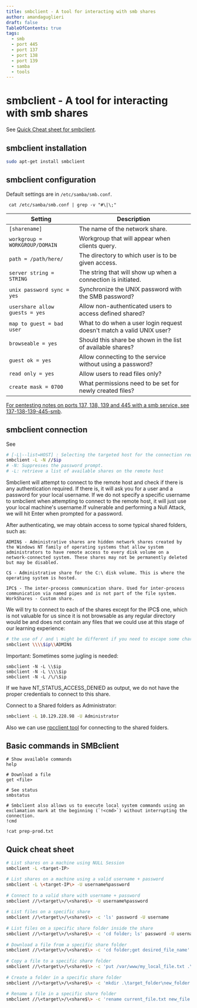 ```yaml
---
title: smbclient - A tool for interacting with smb shares
author: amandaguglieri
draft: false
TableOfContents: true
tags:
  - smb
  - port 445
  - port 137
  - port 138
  - port 139
  - samba
  - tools
---
```


# smbclient - A tool for interacting with smb shares

See [Quick Cheat sheet for smbclient](#quick-cheat-sheet).

## smbclient installation 

```bash
sudo apt-get install smbclient
```


## smbclient configuration

Default settings are in `/etc/samba/smb.conf`.

```shell-session
 cat /etc/samba/smb.conf | grep -v "#\|\;" 
```


|**Setting**|**Description**|
|---|---|
|`[sharename]`|The name of the network share.|
|`workgroup = WORKGROUP/DOMAIN`|Workgroup that will appear when clients query.|
|`path = /path/here/`|The directory to which user is to be given access.|
|`server string = STRING`|The string that will show up when a connection is initiated.|
|`unix password sync = yes`|Synchronize the UNIX password with the SMB password?|
|`usershare allow guests = yes`|Allow non-authenticated users to access defined shared?|
|`map to guest = bad user`|What to do when a user login request doesn't match a valid UNIX user?|
|`browseable = yes`|Should this share be shown in the list of available shares?|
|`guest ok = yes`|Allow connecting to the service without using a password?|
|`read only = yes`|Allow users to read files only?|
|`create mask = 0700`|What permissions need to be set for newly created files?|


[For pentesting notes on ports 137, 138, 139 and 445 with a smb service, see 137-138-139-445-smb](137-138-139-445-smb.md). 


## smbclient connection

See 
```bash
# [-L|--list=HOST] : Selecting the targeted host for the connection request.
smbclient -L -N //$ip
# -N: Suppresses the password prompt.
# -L: retrieve a list of available shares on the remote host
```

Smbclient will attempt to connect to the remote host and check if there is any authentication required. If there is, it will ask you for a user and a password for your local username. If we do not specify a specific username to smbclient when attempting to connect to the remote host, it will just use your local machine's username.If vulnerable and performing a Null Attack, we will hit Enter when prompted for a password.

After authenticating, we may obtain access to some typical shared folders, such as:

```
ADMIN$ - Administrative shares are hidden network shares created by the Windows NT family of operating systems that allow system administrators to have remote access to every disk volume on a network-connected system. These shares may not be permanently deleted but may be disabled.

C$ - Administrative share for the C:\ disk volume. This is where the operating system is hosted.

IPC$ - The inter-process communication share. Used for inter-process communication via named pipes and is not part of the file system.
WorkShares - Custom share. 
```

We will try to connect to each of the shares except for the IPC$ one, which is not valuable for us since it is not browsable as any regular directory would be and does not contain any files that we could use at this stage of our learning experience: 
```bash
# the use of / and \ might be different if you need to escape some characters
smbclient \\\\$ip\\ADMIN$
```

Important: Sometimes some jugling is needed:

```shell-session
smbclient -N -L \\$ip
smbclient -N -L \\\\$ip
smbclient -N -L /\/\$ip
```

If we have NT_STATUS_ACCESS_DENIED as output, we do not have the proper credentials to connect to this share. 


Connect to a Shared folders as Administrator:

```bash
smbclient -L 10.129.228.98 -U Administrator
```

Also we can use [rpcclient tool](rpcclient.md) for connecting to the shared folders.


## Basic commands in SMBclient



```smb-session
# Show available commands
help

# Download a file
get <file>

# See status
smbstatus

# Smbclient also allows us to execute local system commands using an exclamation mark at the beginning (`!<cmd>`) without interrupting the connection.
!cmd

!cat prep-prod.txt
```


## Quick cheat sheet 

```bash
# List shares on a machine using NULL Session
smbclient -L <target-IP>

# List shares on a machine using a valid username + password
smbclient -L \<target-IP\> -U username%password
 
# Connect to a valid share with username + password
smbclient //\<target\>/\<share$\> -U username%password
  
# List files on a specific share
smbclient //\<target\>/\<share$\> -c 'ls' password -U username
 
# List files on a specific share folder inside the share
smbclient //\<target\>/\<share$\> -c 'cd folder; ls' password -U username
 
# Download a file from a specific share folder
smbclient //\<target\>/\<share$\> -c 'cd folder;get desired_file_name' password -U username
  
# Copy a file to a specific share folder
smbclient //\<target\>/\<share$\> -c 'put /var/www/my_local_file.txt .\target_folder\target_file.txt' password -U username
 
# Create a folder in a specific share folder
smbclient //\<target\>/\<share$\> -c 'mkdir .\target_folder\new_folder' password -U username
 
# Rename a file in a specific share folder
smbclient //\<target\>/\<share$\> -c 'rename current_file.txt new_file.txt' password -U username
```
